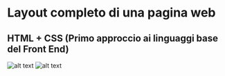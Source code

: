 # Layout completo di una pagina web 
## HTML + CSS (Primo approccio ai linguaggi base del Front End)

![alt text](https://github.com/blugrinc/FE022-ProgettoSettimana1/blob/main/0403/assets/images/pt1.png?raw=true)
![alt text](https://github.com/blugrinc/FE022-ProgettoSettimana1/blob/main/0403/assets/images/pt2.png?raw=true)
